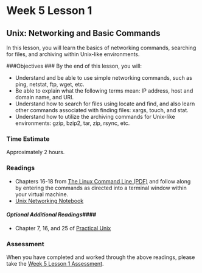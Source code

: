 # Week 5 Lesson 1 #
## Unix: Networking and Basic Commands ##

In this lesson, you will learn the basics of networking commands, searching for files, and archiving within Unix-like environments.

###Objectives ###
By the end of this lesson, you will:

- Understand and be able to use simple networking commands, such as ping, netstat, ftp, wget, etc.
- Be able to explain what the following terms mean: IP address, host and domain name, and URI.
- Understand how to search for files using locate and find, and also learn other commands associated with finding files: xargs, touch, and stat.
- Understand how to utilize the archiving commands for Unix-like environments: gzip, bzip2, tar, zip, rsync, etc.

### Time Estimate ###

Approximately 2 hours.

### Readings ####

- Chapters 16-18 from [The Linux Command Line (PDF)](http://sourceforge.net/projects/linuxcommand/?source=dlp) and follow along by entering the commands as directed into a terminal window within your virtual machine. 
- [Unix Networking Notebook](https://github.com/ProfessorBrunner/rp-pds15/blob/master/Week2/unixnetwork.ipynb)

#### *Optional Additional Readings*####

-  Chapter 7, 16, and 25 of [Practical Unix](http://proquest.safaribooksonline.com.proxy2.library.illinois.edu/book/operating-systems-and-server-administration/unix/078972250x)

### Assessment ###

When you have completed and worked through the above readings, please take the [Week 5 Lesson 1 Assessment](https://learn.illinois.edu/mod/quiz/view.php?id=1095524).
